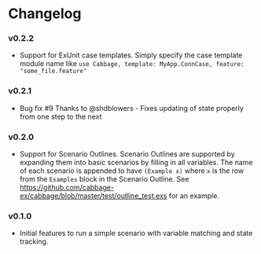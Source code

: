 # Changelog

### v0.2.2
- Support for ExUnit case templates. Simply specify the case template module name like
`use Cabbage, template: MyApp.ConnCase, feature: "some_file.feature"`

### v0.2.1
- Bug fix #9 Thanks to @shdblowers - Fixes updating of state properly from one step to the next

### v0.2.0
- Support for Scenario Outlines. Scenario Outlines are supported by expanding them into
basic scenarios by filling in all variables. The name of each scenario is appended to have
`(Example x)` where `x` is the row from the `Examples` block in the Scenario Outline. See
https://github.com/cabbage-ex/cabbage/blob/master/test/outline_test.exs for an example.

### v0.1.0

- Initial features to run a simple scenario with variable matching and state tracking.
